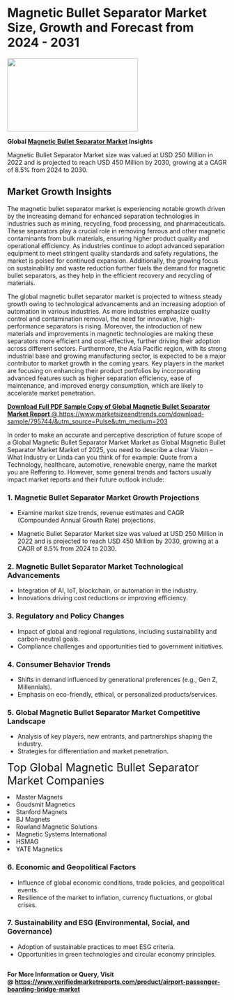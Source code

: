 <H1>Magnetic Bullet Separator Market Size, Growth and Forecast from 2024 - 2031</H1><img class="aligncenter size-medium wp-image-584254" src="https://thirdeyenews.in/wp-content/uploads/2024/09/Global-Market-Research-300x168.jpeg" alt="" width="300" height="168" /><p><strong>Global&nbsp;<a href="https://www.marketsizeandtrends.com/download-sample/795744/&amp;utm_source=Pulse&amp;utm_medium=203">Magnetic Bullet Separator Market</a> Insights</strong></p><p>Magnetic Bullet Separator Market size was valued at USD 250 Million in 2022 and is projected to reach USD 450 Million by 2030, growing at a CAGR of 8.5% from 2024 to 2030.</p><p><h2>Market Growth Insights</h2> <p>The magnetic bullet separator market is experiencing notable growth driven by the increasing demand for enhanced separation technologies in industries such as mining, recycling, food processing, and pharmaceuticals. These separators play a crucial role in removing ferrous and other magnetic contaminants from bulk materials, ensuring higher product quality and operational efficiency. As industries continue to adopt advanced separation equipment to meet stringent quality standards and safety regulations, the market is poised for continued expansion. Additionally, the growing focus on sustainability and waste reduction further fuels the demand for magnetic bullet separators, as they help in the efficient recovery and recycling of materials.</p> <p><a href="#"></a></p> <p>The global magnetic bullet separator market is projected to witness steady growth owing to technological advancements and an increasing adoption of automation in various industries. As more industries emphasize quality control and contamination removal, the need for innovative, high-performance separators is rising. Moreover, the introduction of new materials and improvements in magnetic technologies are making these separators more efficient and cost-effective, further driving their adoption across different sectors. Furthermore, the Asia Pacific region, with its strong industrial base and growing manufacturing sector, is expected to be a major contributor to market growth in the coming years. Key players in the market are focusing on enhancing their product portfolios by incorporating advanced features such as higher separation efficiency, ease of maintenance, and improved energy consumption, which are likely to accelerate market penetration.</p> <p><a href="#"></p><p><span class=""><strong>Download Full PDF Sample Copy of Global Magnetic Bullet Separator Market Report</strong> @ <a href="https://www.marketsizeandtrends.com/download-sample/795744/&amp;utm_source=Pulse&amp;utm_medium=203" target="_blank">https://www.marketsizeandtrends.com/download-sample/795744/&amp;utm_source=Pulse&amp;utm_medium=203</a></span></p><p>In order to make an accurate and perceptive description of future scope of a Global&nbsp;Magnetic Bullet Separator Market Market as Global&nbsp;Magnetic Bullet Separator Market Market of 2025, you need to describe a clear Vision &ndash; What Industry or Linda can you think of for example: Quote from a Technology, healthcare, automotive, renewable energy, name the market you are Reffering to. However, some general trends and factors usually impact market reports and their future outlook include:</p><h3>1.&nbsp;<strong>Magnetic Bullet Separator Market Growth Projections</strong></h3><ul><li>Examine market size trends, revenue estimates and CAGR (Compounded Annual Growth Rate) projections.</li><li><p>Magnetic Bullet Separator Market size was valued at USD 250 Million in 2022 and is projected to reach USD 450 Million by 2030, growing at a CAGR of 8.5% from 2024 to 2030.</p></li></ul><h3>2.&nbsp;<strong>Magnetic Bullet Separator Market Technological Advancements</strong></h3><ul><li>Integration of AI, IoT, blockchain, or automation in the industry.</li><li>Innovations driving cost reductions or improving efficiency.</li></ul><h3>3.&nbsp;<strong>Regulatory and Policy Changes</strong></h3><ul><li>Impact of global and regional regulations, including sustainability and carbon-neutral goals.</li><li>Compliance challenges and opportunities tied to government initiatives.</li></ul><h3>4.&nbsp;<strong>Consumer Behavior Trends</strong></h3><ul><li>Shifts in demand influenced by generational preferences (e.g., Gen Z, Millennials).</li><li>Emphasis on eco-friendly, ethical, or personalized products/services.</li></ul><h3>5.&nbsp;<strong>Global Magnetic Bullet Separator Market Competitive Landscape</strong></h3><ul><li>Analysis of key players, new entrants, and partnerships shaping the industry.</li><li>Strategies for differentiation and market penetration.</li></ul><p data-pm-slice="1 1 []"><span style="color: inherit; font-family: inherit; font-size: 25px;">Top Global Magnetic Bullet Separator Market Companies</span></p><div class="" data-test-id=""><p><li>Master Magnets</li><li> Goudsmit Magnetics</li><li> Stanford Magnets</li><li> BJ Magnets</li><li> Rowland Magnetic Solutions</li><li> Magnetic Systems International</li><li> HSMAG</li><li> YATE Magnetics</li></p></div><h3>6.&nbsp;<strong>Economic and Geopolitical Factors</strong></h3><ul><li>Influence of global economic conditions, trade policies, and geopolitical events.</li><li>Resilience of the market to inflation, currency fluctuations, or global crises.</li></ul><h3>7.&nbsp;<strong>Sustainability and ESG (Environmental, Social, and Governance)</strong></h3><ul><li>Adoption of sustainable practices to meet ESG criteria.</li><li>Opportunities in green technologies and circular economy principles.</li></ul><h2><strong style="font-size: 14px;">For More Information or Query, Visit @&nbsp;</strong><a style="background-color: #ffffff; font-size: 14px;" href="https://www.marketsizeandtrends.com/report/magnetic-bullet-separator-market/" target="_blank">https://www.verifiedmarketreports.com/product/airport-passenger-boarding-bridge-market</a></h2>
